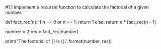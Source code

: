 #1.1 Implement a recursie function to calculate the factorial of a given number.


def fact_rec(n):
  if n == 0 or n == 1:
    return 1
  else:
    return n * fact_rec(n - 1)


number = 2
res = fact_rec(number)

print("The factorial of {} is {}.".format(number, res))
